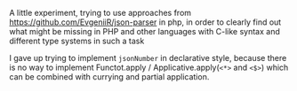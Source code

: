 A little experiment, trying to use approaches from https://github.com/EvgeniiR/json-parser in php, in order to clearly find out what might be missing in PHP and other languages with C-like syntax and different type systems in such a task

I gave up trying to implement `jsonNumber` in declarative style, because there is no way to implement Functot.apply / Applicative.apply(`<*>` and `<$>`) which can be combined with currying and partial application.
